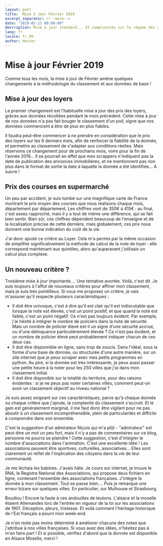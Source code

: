 ```yaml
---
layout: post
title:  Mise à jour Février 2019
excerpt_separator: <!--more-->
date: "2019-02-11 00:00:00"
description: Mise à jour standard... Et complaintes sur le régime des associations en alsace.
lang: fr
locale: fr_FR
author: Hector
---
```


# Mise à jour Février 2019

Comme tous les mois, la mise à jour de Février amène quelques changements à la méthodologie du classement et aux données de base ! 

<!--more-->

## Mise à jour des loyers

Le premier changement est l'habituelle mise à jour des prix des loyers, grâces aux données récoltées pendant le mois précédent. Cette mise à jour de nos données n'a pas fait bouger le classement d'un poil, signe que nos données commencent à être de plus en plus fiables.

Il faudra peut-être commencer à ne prendre en considération que le prix des loyers sur les 6 derniers mois, afin de renforcer la fiabilité de la donnée, et permettre au classement de s'adapter aux conditions réelles. Mais réservons ce changement pour de prochains mois, voire pour la fin de l'année 2019... Il se pourrait en effet que mes scrappers n'indiquent pas la date de publication des annonces immobilières, et ne mentionnent pas non plus dans le format de sortie la date à laquelle la donnée a été identifiée... A suivre !

## Prix des courses en supermarché

Un peu par accident, je suis tombé sur une magnifique carte de France montrant le prix moyen des courses que nous réalisons chaque mois, département par département. Les chiffres vont de 350€ à 415€ : au final, c'est assez rapproché, mais il y a tout de même une différence, qui se fait bien sentir. Bien sûr, ces chiffres dépendent beaucoup de l'enseigne et de la localisation précise de cette dernière, mais globalement, ces prix nous donnent une bonne indication du coût de la vie.

J'ai donc ajouté ce critère au Loyer. Cela m'a permis par la même occasion de simplifier significativement la méthode de calcul de la note de loyer : elle correspond maintenant aux quintiles, alors qu'auparavant j'utilisais un calcul plus complexe.

## Un nouveau critère ?

Troisième mise à jour importante.... Une tentative avortée. Voilà, c'est dit. Je suis toujours à l'affut de nouveaux critères pour affiner mon classement, mais je suis très pointilleux. Si vous me proposez un critère, je vais m'assurer qu'il respecte plusieurs caractéristiques :
* Il doit être univoque, c'est à dire qu'il est clair qu'il est indiscutable que lorsque la note est élevée, c'est un point positif, et que quand la note est faible, c'est un point négatif. Ce n'est pas toujours évident. Par exemple, j'ai hésité à intégrer le nombre de policiers dans la note de sécurité. Mais un nombre de policier élevé est-il un signe d'une sécurité accrue, ou d'une délinquance particulièrement élevée ? Ce n'est pas évident, et un nombre de policier élevé peut probablement indiquer chacun de ces deux cas.
* Il doit être disponnible en ligne, sans trop de soucis. Dans l'idéal, sous la forme d'une base de donnée, ou structurée d'une autre manière, sur un site internet que je peux scraper avec mes petits programmes en python. Au pire, si la donnée est très intéressante, je peux aussi passer une petite heure à la noter pour les 250 villes que j'ai dans mon classement initial.
* Il doit être disponible sur la totalité du territoire, pour des raisons évidentes : si je ne peux pas noter certaines villes, comment peut-on avoir un classement objectif au niveau national ?

Je suis assez exigeant sur ces caractéristiques, parce qu'à chaque donnée ou chaque critère que j'ajoute, la complexité du classement s'accroit. Et le gain est généralement marginal, il me faut donc être vigilant pour ne pas aboutir à un classement incompréhensible, plein de particularités et difficile à comprendre dans son ensemble. 

C'est la suggestion d'un admirateur Niçois qui m'a plût - "admirateur" est peut-être un mot un peu fort, mais il n'y a pas de commentaires sur ce blog, personne ne pourra se plaindre ! Cette suggestion, c'est d'intégrer le nombre d'associations dans l'animation. C'est une excellente idée ! Les associations peuvent être sportives, culturelles, associatives... Elles sont clairement un reflet de l'implication des citoyens dans la vie de leur communauté. 

Je me léchais les babines. J'avais hâte. Je cours sur internet, je trouve le RNA, le Registre National des Associations, qui propose deux fichiers en ligne, contenant l'ensemble des associations françaises. J'intègre la donnée à mon classement. Tout se passe bien.... Puis je remarque une erreur bizare sur quelques villes. En particulier, sur Mulhouse et Strasbourg.

Boudiou ! Encore la faute à ces andouilles de teutons. L'alsace et la moselle étaient Allemandes lors de l'entrée en vigueur de la loi sur les associations de 1901. Déception, pleurs, tristesse. Et voilà comment l'héritage historique de l'Est français a pourri mon week-end.

Je n'en reste pas moins déterminé à améliorer chacune des notes que j'attribue à nos villes françaises. Si vous avez des idées, n'hésitez pas à m'en faire part ! Et si possible, vérifiez d'abord que la donnée est disponible en Alsace Moselle, merci !